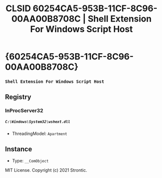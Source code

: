 ﻿---
title: "CLSID 60254CA5-953B-11CF-8C96-00AA00B8708C | Shell Extension For Windows Script Host"
excerpt: What is COM-Object CLSID 60254CA5-953B-11CF-8C96-00AA00B8708C?
---

# {60254CA5-953B-11CF-8C96-00AA00B8708C}

### `Shell Extension For Windows Script Host`

## Registry


### InProcServer32

##### `C:\Windows\System32\wshext.dll`
* ThreadingModel: `Apartment`

## Instance

* Type: `__ComObject`

MIT License. Copyright (c) 2021 Strontic.


